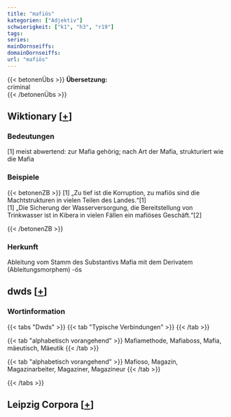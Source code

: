 ```yaml
---
title: "mafiös"
kategorien: ["Adjektiv"]
schwierigkeit: ["k1", "h3", "r19"]
tags:
series:
mainDornseiffs:
domainDornseiffs:
url: "mafiös"
---
```


{{< betonenÜbs >}}
**Übersetzung:**  
criminal  
{{< /betonenÜbs >}}

## Wiktionary [[+](https://de.wiktionary.org/wiki/mafiös)]

### Bedeutungen
[1] meist abwertend: zur Mafia gehörig; nach Art der Mafia, strukturiert wie die Mafia  

### Beispiele
{{< betonenZB >}}
[1] „Zu tief ist die Korruption, zu mafiös sind die Machtstrukturen in vielen Teilen des Landes.“[1]  
[1] „Die Sicherung der Wasserversorgung, die Bereitstellung von Trinkwasser ist in Kibera in vielen Fällen ein mafiöses Geschäft.“[2]  

{{< /betonenZB >}}
### Herkunft
Ableitung vom Stamm des Substantivs Mafia mit dem Derivatem (Ableitungsmorphem) -ös  



## dwds [[+](https://www.dwds.de/wb/mafiös)]

### Wortinformation
{{< tabs "Dwds" >}}
{{< tab "Typische Verbindungen" >}}
{{< /tab >}}

{{< tab "alphabetisch vorangehend" >}}
Mafiamethode, Mafiaboss, Mafia, mäeutisch, Mäeutik
{{< /tab >}}

{{< tab "alphabetisch vorangehend" >}}
Mafioso, Magazin, Magazinarbeiter, Magaziner, Magazineur
{{< /tab >}}

{{< /tabs >}}

## Leipzig Corpora [[+](https://corpora.uni-leipzig.de/en/res?word=mafiös&corpusId=deu_newscrawl-public_2018)]

